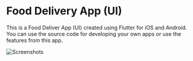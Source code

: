 # Food Delivery App (UI)

This is a Food Deliver App (UI) created using Flutter for iOS and Android. You can use the source code for developing your own apps or use the features from this app.

![Screenshots](https://github.com/navendu-pottekkat/food-delivery-app-ui/blob/master/assets/images/Screenshot_20200219-184138.png)
